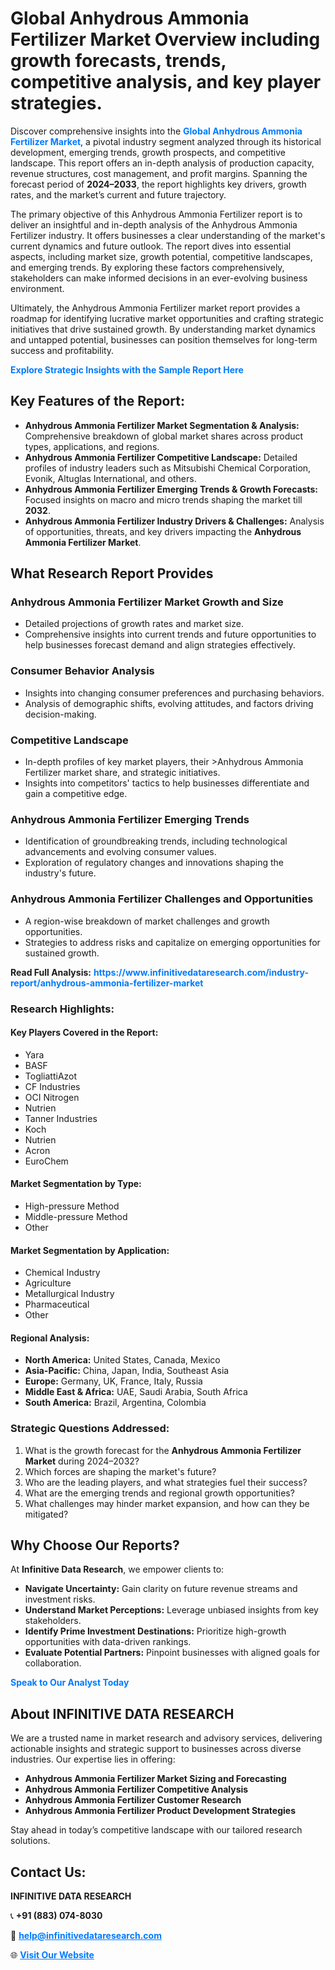 <h1>Global Anhydrous Ammonia Fertilizer Market Overview including growth forecasts, trends, competitive analysis, and key player strategies.</h1>
<p>
Discover comprehensive insights into the 
<a href="https://www.infinitivedataresearch.com/industry-report/anhydrous-ammonia-fertilizer-market" rel="dofollow" style="color: #007BFF; text-decoration: none;"><strong>Global Anhydrous Ammonia Fertilizer Market</strong></a>, a pivotal industry segment analyzed through its historical development, emerging trends, growth prospects, and competitive landscape. This report offers an in-depth analysis of production capacity, revenue structures, cost management, and profit margins. Spanning the forecast period of <strong>2024–2033</strong>, the report highlights key drivers, growth rates, and the market’s current and future trajectory.
</p>
<p>
The primary objective of this Anhydrous Ammonia Fertilizer report is to deliver an insightful and in-depth analysis of the Anhydrous Ammonia Fertilizer industry. It offers businesses a clear understanding of the market's current dynamics and future outlook. The report dives into essential aspects, including market size, growth potential, competitive landscapes, and emerging trends. By exploring these factors comprehensively, stakeholders can make informed decisions in an ever-evolving business environment.
</p>
<p>
Ultimately, the Anhydrous Ammonia Fertilizer market report provides a roadmap for identifying lucrative market opportunities and crafting strategic initiatives that drive sustained growth. By understanding market dynamics and untapped potential, businesses can position themselves for long-term success and profitability.
</p>
<p>
<a href="https://www.infinitivedataresearch.com/request-sample/reportId=106046" style="color: #007BFF; text-decoration: none;"><strong>Explore Strategic Insights with the Sample Report Here</strong></a>
</p>

<h2>Key Features of the Report:</h2>
<ul>
<li><strong>Anhydrous Ammonia Fertilizer Market Segmentation & Analysis:</strong> Comprehensive breakdown of global market shares across product types, applications, and regions.</li>
<li><strong>Anhydrous Ammonia Fertilizer Competitive Landscape:</strong> Detailed profiles of industry leaders such as Mitsubishi Chemical Corporation, Evonik, Altuglas International, and others.</li>
<li><strong>Anhydrous Ammonia Fertilizer Emerging Trends & Growth Forecasts:</strong> Focused insights on macro and micro trends shaping the market till <strong>2032</strong>.</li>
<li><strong>Anhydrous Ammonia Fertilizer Industry Drivers & Challenges:</strong> Analysis of opportunities, threats, and key drivers impacting the <strong>Anhydrous Ammonia Fertilizer Market</strong>.</li>
</ul>

<h2>What Research Report Provides</h2>
<h3>Anhydrous Ammonia Fertilizer Market Growth and Size</h3>
<ul>
<li>Detailed projections of growth rates and market size.</li>
<li>Comprehensive insights into current trends and future opportunities to help businesses forecast demand and align strategies effectively.</li>
</ul>

<h3>Consumer Behavior Analysis</h3>
<ul>
<li>Insights into changing consumer preferences and purchasing behaviors.</li>
<li>Analysis of demographic shifts, evolving attitudes, and factors driving decision-making.</li>
</ul>

<h3>Competitive Landscape</h3>
<ul>
<li>In-depth profiles of key market players, their >Anhydrous Ammonia Fertilizer market share, and strategic initiatives.</li>
<li>Insights into competitors' tactics to help businesses differentiate and gain a competitive edge.</li>
</ul>

<h3>Anhydrous Ammonia Fertilizer Emerging Trends</h3>
<ul>
<li>Identification of groundbreaking trends, including technological advancements and evolving consumer values.</li>
<li>Exploration of regulatory changes and innovations shaping the industry's future.</li>
</ul>

<h3>Anhydrous Ammonia Fertilizer Challenges and Opportunities</h3>
<ul>
<li>A region-wise breakdown of market challenges and growth opportunities.</li>
<li>Strategies to address risks and capitalize on emerging opportunities for sustained growth.</li>
</ul>
<p><strong>Read Full Analysis:</strong> <a href="https://www.infinitivedataresearch.com/industry-report/anhydrous-ammonia-fertilizer-market" rel="dofollow" style="color: #007BFF; text-decoration: none;"><strong>https://www.infinitivedataresearch.com/industry-report/anhydrous-ammonia-fertilizer-market</strong></a></p>
<h3>Research Highlights:</h3>
<h4>Key Players Covered in the Report:</h4>
<ul><li>Yara</li><li>BASF</li><li>TogliattiAzot</li><li>CF Industries</li><li>OCI Nitrogen</li><li>Nutrien</li><li>Tanner Industries</li><li>Koch</li><li>Nutrien</li><li>Acron</li><li>EuroChem</li></ul>
<h4>Market Segmentation by Type:</h4>
<ul><li>High-pressure Method</li><li>Middle-pressure Method</li><li>Other</li></ul>
<h4>Market Segmentation by Application:</h4>
<ul><li>Chemical Industry</li><li>Agriculture</li><li>Metallurgical Industry</li><li>Pharmaceutical</li><li>Other</li></ul>

<h4>Regional Analysis:</h4>
<ul>
<li><strong>North America:</strong> United States, Canada, Mexico</li>
<li><strong>Asia-Pacific:</strong> China, Japan, India, Southeast Asia</li>
<li><strong>Europe:</strong> Germany, UK, France, Italy, Russia</li>
<li><strong>Middle East & Africa:</strong> UAE, Saudi Arabia, South Africa</li>
<li><strong>South America:</strong> Brazil, Argentina, Colombia</li>
</ul>

<h3>Strategic Questions Addressed:</h3>
<ol>
<li>What is the growth forecast for the <strong>Anhydrous Ammonia Fertilizer Market</strong> during 2024–2032?</li>
<li>Which forces are shaping the market's future?</li>
<li>Who are the leading players, and what strategies fuel their success?</li>
<li>What are the emerging trends and regional growth opportunities?</li>
<li>What challenges may hinder market expansion, and how can they be mitigated?</li>
</ol>

<h2>Why Choose Our Reports?</h2>
<p>At <strong>Infinitive Data Research</strong>, we empower clients to:</p>
<ul>
<li><strong>Navigate Uncertainty:</strong> Gain clarity on future revenue streams and investment risks.</li>
<li><strong>Understand Market Perceptions:</strong> Leverage unbiased insights from key stakeholders.</li>
<li><strong>Identify Prime Investment Destinations:</strong> Prioritize high-growth opportunities with data-driven rankings.</li>
<li><strong>Evaluate Potential Partners:</strong> Pinpoint businesses with aligned goals for collaboration.</li>
</ul>
<p><a href="https://www.infinitivedataresearch.com/industry-report/anhydrous-ammonia-fertilizer-market" rel="dofollow" style="color: #007BFF; text-decoration: none;"><strong>Speak to Our Analyst Today</strong></a></p>

<h2>About INFINITIVE DATA RESEARCH</h2>
<p>We are a trusted name in market research and advisory services, delivering actionable insights and strategic support to businesses across diverse industries. Our expertise lies in offering:</p>
<ul>
<li><strong>Anhydrous Ammonia Fertilizer Market Sizing and Forecasting</strong></li>
<li><strong>Anhydrous Ammonia Fertilizer Competitive Analysis</strong></li>
<li><strong>Anhydrous Ammonia Fertilizer Customer Research</strong></li>
<li><strong>Anhydrous Ammonia Fertilizer Product Development Strategies</strong></li>
</ul>
<p>Stay ahead in today’s competitive landscape with our tailored research solutions.</p>

<h2>Contact Us:</h2>
<p><strong>INFINITIVE DATA RESEARCH</strong></p>
<p>📞 <strong>+91 (883) 074-8030</strong></p>
<p>📧 <strong><a href="mailto:help@infinitivedataresearch.com" style="color: #007BFF;">help@infinitivedataresearch.com</a></strong></p>
<p>🌐 <strong><a href="https://www.infinitivedataresearch.com" rel="dofollow" style="color: #007BFF;">Visit Our Website</a></strong></p>